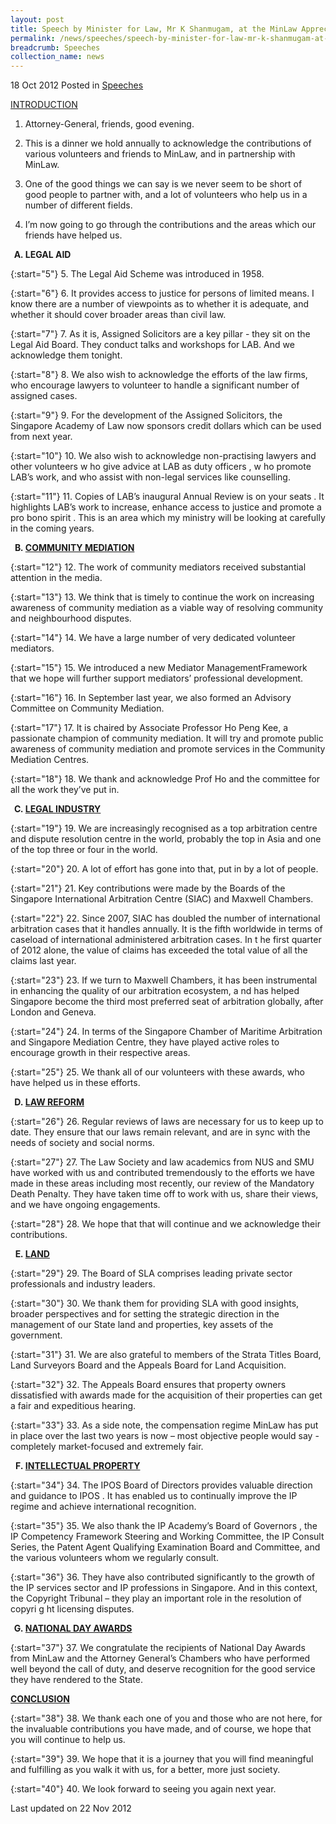 ```yaml
---
layout: post
title: Speech by Minister for Law, Mr K Shanmugam, at the MinLaw Appreciation Dinner 2012
permalink: /news/speeches/speech-by-minister-for-law-mr-k-shanmugam-at-the-minlaw-appreciation-dinner-2012
breadcrumb: Speeches
collection_name: news
---
```


18 Oct 2012 Posted in [Speeches](/news/speeches)

<u>INTRODUCTION </u>

1. Attorney-General, friends, good evening.
 
2. This is a dinner we hold annually to acknowledge the contributions of various volunteers and friends to MinLaw, and in partnership with MinLaw.
 
3. One of the good things we can say is we never seem to be short of good people to partner with, and a lot of volunteers who help us in a number of different fields. 
 
4. I’m now going to go through the contributions and the areas which our friends have helped us.

<ol style="list-style-type: upper-alpha; font-weight:bold;">
<li>LEGAL AID</li>
</ol>

{:start="5"}
5. The Legal Aid Scheme was introduced in 1958.
 
{:start="6"} 
6. It provides access to justice for persons of limited means. I know there are a number of viewpoints as to whether it is adequate, and whether it should cover broader areas than civil law. 
 
{:start="7"} 
7. As it is, Assigned Solicitors are a key pillar - they sit on the Legal Aid Board. They conduct talks and workshops for LAB. And we acknowledge them tonight.

{:start="8"}
8. We also wish to acknowledge the efforts of the law firms, who encourage lawyers to volunteer to handle a significant number of assigned cases.

{:start="9"}
9. For the development of the Assigned Solicitors, the Singapore Academy of Law now sponsors credit dollars which can be used from next year.
 
{:start="10"}
10. We also wish to acknowledge non-practising lawyers and other volunteers w ho give advice at LAB as duty officers , w ho promote LAB’s work, and who assist with non-legal services like counselling.

{:start="11"}
11. Copies of LAB’s inaugural Annual Review is on your seats . It highlights LAB’s work to increase, enhance access to justice and promote a pro bono spirit . This is an area which my ministry will be looking at carefully in the coming years.

<ol start="2" style="list-style-type: upper-alpha; font-weight:bold;">
<li><u>COMMUNITY MEDIATION</u></li>
</ol>

{:start="12"}
12. The work of community mediators received substantial attention in the media.
 
{:start="13"} 
13. We think that is timely to continue the work on increasing awareness of community mediation as a viable way of resolving community and neighbourhood disputes. 
 
{:start="14"} 
14. We have a large number of very dedicated volunteer mediators. 

{:start="15"}
15. We introduced a new Mediator ManagementFramework that we hope will further support mediators’ professional development.
 
{:start="16"} 
16. In September last year, we also formed an Advisory Committee on Community Mediation. 
 
{:start="17"} 
17. It is chaired by Associate Professor Ho Peng Kee, a passionate champion of community mediation. It will try and promote public awareness of community mediation and promote services in the Community Mediation Centres.
 
{:start="18"} 
18. We thank and acknowledge Prof Ho and the committee for all the work they’ve put in.


<ol start="3" style="list-style-type: upper-alpha; font-weight:bold;">
<li><u> LEGAL INDUSTRY</u></li>
</ol>

{:start="19"}
19. We are increasingly recognised as a top arbitration centre and dispute resolution centre in the world, probably the top in Asia and one of the top three or four in the world. 
 
{:start="20"} 
20. A lot of effort has gone into that, put in by a lot of people.
 
{:start="21"} 
21. Key contributions were made by the Boards of the Singapore International Arbitration Centre (SIAC) and Maxwell Chambers.
 
{:start="22"} 
22. Since 2007, SIAC has doubled the number of international arbitration cases that it handles annually. It is the fifth worldwide in terms of caseload of international administered arbitration cases. In t he first quarter of 2012 alone, the value of claims has exceeded the total value of all the claims last year.
 
{:start="23"} 
23. If we turn to Maxwell Chambers, it has been instrumental in enhancing the quality of our arbitration ecosystem, a nd has helped Singapore become the third most preferred seat of arbitration globally, after London and Geneva.
 
{:start="24"} 
24. In terms of the Singapore Chamber of Maritime Arbitration and Singapore Mediation Centre, they have played active roles to encourage growth in their respective areas.
 
{:start="25"} 
25. We thank all of our volunteers with these awards, who have helped us in these efforts. 

<ol start="4" style="list-style-type: upper-alpha; font-weight: bold;">
<li><u> LAW REFORM </u></li>
</ol>

{:start="26"}
26. Regular reviews of laws are necessary for us to keep up to date. They ensure that our laws remain relevant, and are in sync with the needs of society and social norms.
 
{:start="27"} 
27. The Law Society and law academics from NUS and SMU have worked with us and contributed tremendously to the efforts we have made in these areas including most recently, our review of the Mandatory Death Penalty. They have taken time off to work with us, share their views, and we have ongoing engagements.
 
{:start="28"}
28. We hope that that will continue and we acknowledge their contributions.

<ol start="5" style="list-style-type: upper-alpha; font-weight: bold;">
<li><u>LAND</u></li> 
</ol>

{:start="29"}
29. The Board of SLA comprises leading private sector professionals and industry leaders.
 
{:start="30"} 
30. We thank them for providing SLA with good insights, broader perspectives and for setting the strategic direction in the management of our State land and properties, key assets of the government.
 
{:start="31"} 
31. We are also grateful to members of the Strata Titles Board, Land Surveyors Board and the Appeals Board for Land Acquisition.
 
{:start="32"} 
32. The Appeals Board ensures that property owners dissatisfied with awards made for the acquisition of their properties can get a fair and expeditious hearing.
 
{:start="33"} 
33. As a side note, the compensation regime MinLaw has put in place over the last two years is now – most objective people would say - completely market-focused and extremely fair.

<ol start="6" style="list-style-type: upper-alpha; font-weight:bold;">
<li><u>INTELLECTUAL PROPERTY</U></li>
</ol>


{:start="34"}
34. The IPOS Board of Directors provides valuable direction and guidance to IPOS . It has enabled us to continually improve the IP regime and achieve international recognition.
 
{:start="35"} 
35. We also thank the IP Academy’s Board of Governors , the IP Competency Framework Steering and Working Committee, the IP Consult Series, the Patent Agent Qualifying Examination Board and Committee, and the various volunteers whom we regularly consult.
 
{:start="36"} 
36. They have also contributed significantly to the growth of the IP services sector and IP professions in Singapore. And in this context, the Copyright Tribunal – they play an important role in the resolution of copyri g ht licensing disputes.


<ol start="7" style="list-style-type:upper-alpha; font-weight:bold;">
<li><u>NATIONAL DAY AWARDS</u></li> 
</ol> 

{:start="37"}
37. We congratulate the recipients of National Day Awards from MinLaw and the Attorney General’s Chambers who have performed well beyond the call of duty, and deserve recognition for the good service they have rendered to the State.

**<u>CONCLUSION</u>**

{:start="38"}
38. We thank each one of you and those who are not here, for the invaluable contributions you have made, and of course, we hope that you will continue to help us.
 
{:start="39"} 
39. We hope that it is a journey that you will find meaningful and fulfilling as you walk it with us, for a better, more just society.

{:start="40"}
40. We look forward to seeing you again next year.

<p class="right-side-updated">Last updated on 22 Nov 2012</p>


